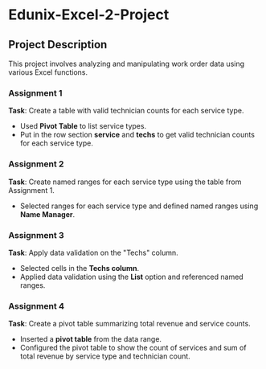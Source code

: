 # Edunix-Excel-2-Project

## Project Description
This project involves analyzing and manipulating work order data using various Excel functions.

### Assignment 1
**Task**: Create a table with valid technician counts for each service type.
- Used **Pivot Table** to list service types.
- Put in the row section **service** and **techs** to get valid technician counts for each service type.

### Assignment 2
**Task**: Create named ranges for each service type using the table from Assignment 1.
- Selected ranges for each service type and defined named ranges using **Name Manager**.

### Assignment 3
**Task**: Apply data validation on the "Techs" column.
- Selected cells in the **Techs column**.
- Applied data validation using the **List** option and referenced named ranges.

### Assignment 4
**Task**: Create a pivot table summarizing total revenue and service counts.
- Inserted a **pivot table** from the data range.
- Configured the pivot table to show the count of services and sum of total revenue by service type and technician count.
